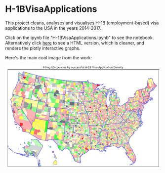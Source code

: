 # H-1BVisaApplications
This project cleans, analyses and visualises H-1B (employment-based) visa applications to the USA in the years 2014-2017.

Click on the ipynb file "H-1BVisaApplications.ipynb" to see the notebook. Alternatively click [here](http://htmlpreview.github.com/?https://github.com/BarinderBanwait/H-1BVisaApplications/blob/master/H-1BVisaApplications.html) to see a HTML version, which is cleaner, and renders the plotly interactive graphs. 

Here's the main cool image from the work:

![Map](trafficlights.png)
